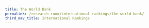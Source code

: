 ```yaml
---
title: The World Bank
permalink: /research-room/international-rankings/the-world-bank/
third_nav_title: International Rankings
---
```

